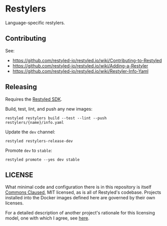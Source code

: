 # Restylers

Language-specific restylers.

## Contributing

See:

- https://github.com/restyled-io/restyled.io/wiki/Contributing-to-Restyled
- https://github.com/restyled-io/restyled.io/wiki/Adding-a-Restyler
- https://github.com/restyled-io/restyled.io/wiki/Restyler-Info-Yaml

## Releasing

Requires the [Restyled SDK](https://github.com/restyled-io/sdk#installation).

Build, test, lint, and push any new images:

```console
restyled restylers build --test --lint --push restylers/{name}/info.yaml
```

Update the `dev` channel:

```console
restyled restylers-release-dev
```

Promote `dev` to `stable`:

```console
restyled promote --yes dev stable
```

## LICENSE

What minimal code and configuration there is in this repository is itself
[Commons Claused][cc], MIT licensed, as is all of Restyled's codebase. Projects
installed into the Docker images defined here are governed by their own
licenses.

For a detailed description of another project's rationale for this licensing
model, one with which I agree, see [here][level].

[cc]: https://commonsclause.com/
[level]: https://leveljournal.com/source-available-licensing
